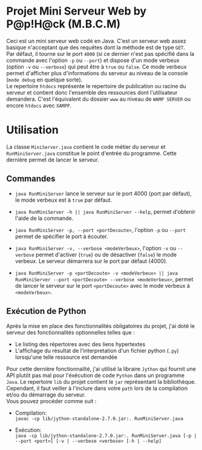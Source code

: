 # Projet Mini Serveur Web by P@p!H@ck (M.B.C.M)  

Ceci est un mini serveur web codé en Java. C'est un serveur web assez basique n'acceptant que des requêtes dont la méthode est de type `GET`.  
Par défaut, il tourne sur le port `4000` (si ce dernier n'est pas spécifié dans la commande avec l'option `-p` ou `--port`) et dispose d'un mode verbeux (option `-v` ou `--verbose`) qui peut être à `true` ou `false`. Ce mode verbeux permet d'afficher plus d'informations du serveur au niveau de la console (`mode debug` en quelque sorte).  
Le repertoire `htdocs` représente le repertoire de publication ou racine du serveur et contient donc l'ensemble des ressources dont l'utilisateur demandera. C'est l'équivalent du dossier `www` au niveau de `WAMP SERVER` ou encore `htdocs` avec `XAMPP`.  

# Utilisation  
La classe `MiniServer.java` contient le code métier du serveur et `RunMiniServer.java` constitue le point d'entrée du programme. Cette dernière permet de lancer le serveur.  

## Commandes  

* `java RunMiniServer` lance le serveur sur le port 4000 (port par défaut), le mode verbeux est à `true` par défaut.  

* `java RunMiniServer -h || java RunMiniServer --help`, permet d'obtenir l'aide de la commande.  

* `java RunMiniServer -p, --port <portDecoute>`, l'option `-p` ou `--port` permet de spécifier le port à écouter.  

* `java RunMiniServer -v, --verbose <modeVerbeux>`, l'option `-v` ou `--verbose` permet d'activer (`true`) ou de désactiver (`false`) le mode verbeux. Le serveur démarrera sur le port par défaut (4000).  

* `java RunMiniServer -p <portDecoute> -v <modeVerbeux> || java RunMiniServer --port <portDecoute> --verbose <modeVerbeux>`, permet de lancer le serveur sur le port `<portDecoute>` avec le mode verbeux à `<modeVerbeux>`.  

## Exécution de Python  

Après la mise en place des fonctionnalités obligatoires du projet, j'ai doté le serveur des fonctionnalités optionnelles telles que :  
* Le listing des répertoires avec des liens hypertextes  
* L'affichage du résultat de l'interpretation d'un fichier python (`.py`) lorsqu'une telle ressource est demandée  

Pour cette dernière fonctionnalité, j'ai utilisé la libraire `Jython` qui fournit une API plutôt pas mal pour l'éxécution de code `Python` dans un programme `Java`. Le repertoire `lib` du projet contient le `jar` représentant la bibliothèque. Cependant, il faut veiller à l'inclure dans votre `path` lors de la compilation et/ou du démarrage du serveur.  
Vous pouvez procéder comme suit :  

* Compilation:  
        `javac -cp lib/jython-standalone-2.7.0.jar:. RunMiniServer.java`  

* Exécution:  
`java -cp lib/jython-standalone-2.7.0.jar:. RunMiniServer.java [-p | --port <port>] [-v | --verbose <verbose> [-h | --help]`
